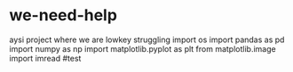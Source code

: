 # we-need-help
aysi project where we are lowkey struggling
import os
import pandas as pd
import numpy as np
import matplotlib.pyplot as plt
from matplotlib.image import imread
#test
